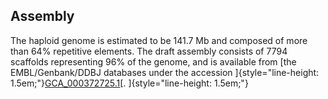Assembly
--------

The haploid genome is estimated to be 141.7 Mb and composed of more than
64% repetitive elements. The draft assembly consists of 7794 scaffolds
representing 96% of the genome, and is available from [the
EMBL/Genbank/DDBJ databases under the accession
]{style="line-height: 1.5em;"}[GCA\_000372725.1](http://www.ebi.ac.uk/ena/data/view/GCA_000372725.1)[.
]{style="line-height: 1.5em;"}
